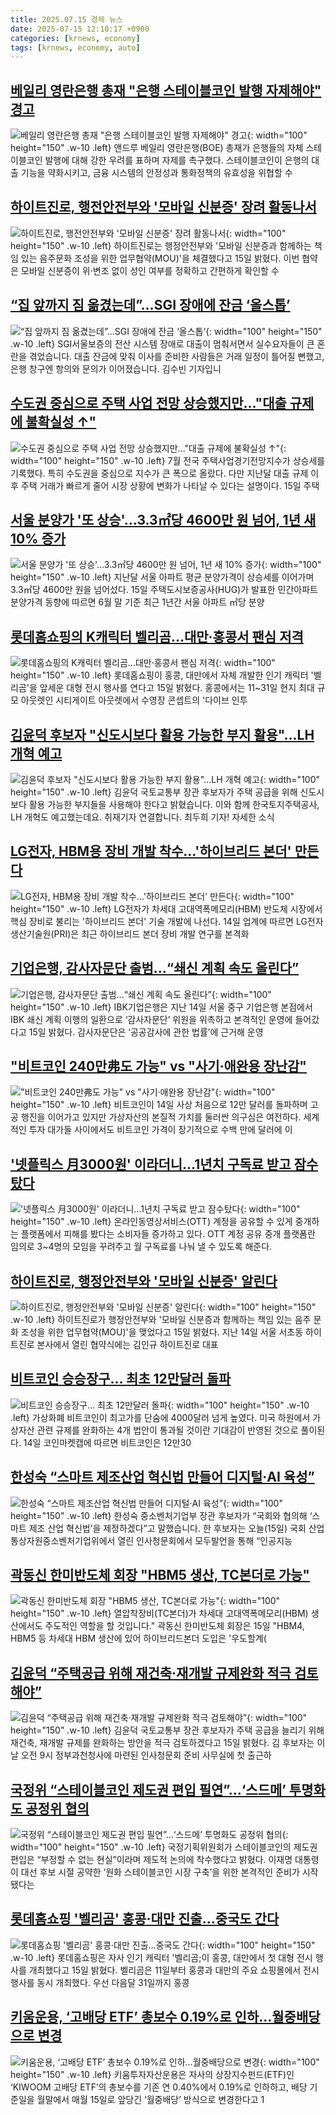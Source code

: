 ```yaml
---
title: 2025.07.15 경제 뉴스
date: 2025-07-15 12:10:17 +0900
categories: [krnews, economy]
tags: [krnews, economy, auto]
---
```

## [베일리 영란은행 총재 "은행 스테이블코인 발행 자제해야" 경고](https://n.news.naver.com/mnews/article/018/0006065975)

![베일리 영란은행 총재 "은행 스테이블코인 발행 자제해야" 경고](https://mimgnews.pstatic.net/image/origin/018/2025/07/15/6065975.jpg?type=nf220_150){: width="100" height="150" .w-10 .left}
앤드루 베일리 영란은행(BOE) 총재가 은행들의 자체 스테이블코인 발행에 대해 강한 우려를 표하며 자제를 촉구했다. 스테이블코인이 은행의 대출 기능을 약화시키고, 금융 시스템의 안정성과 통화정책의 유효성을 위협할 수

## [하이트진로, 행전안전부와 '모바일 신분증' 장려 활동나서](https://n.news.naver.com/mnews/article/031/0000948684)

![하이트진로, 행전안전부와 '모바일 신분증' 장려 활동나서](https://mimgnews.pstatic.net/image/origin/031/2025/07/15/948684.jpg?type=nf220_150){: width="100" height="150" .w-10 .left}
하이트진로는 행정안전부와 '모바일 신분증과 함께하는 책임 있는 음주문화 조성을 위한 업무협약(MOU)'을 체결했다고 15일 밝혔다. 이번 협약은 모바일 신분증이 위·변조 없이 성인 여부를 정확하고 간편하게 확인할 수

## [“집 앞까지 짐 옮겼는데”…SGI 장애에 잔금 ‘올스톱’](https://n.news.naver.com/mnews/article/422/0000759591)

![“집 앞까지 짐 옮겼는데”…SGI 장애에 잔금 ‘올스톱’](https://mimgnews.pstatic.net/image/origin/422/2025/07/14/759591.jpg?type=nf220_150){: width="100" height="150" .w-10 .left}
SGI서울보증의 전산 시스템 장애로 대출이 멈춰서면서 실수요자들이 큰 혼란을 겪었습니다. 대출 잔금에 맞춰 이사를 준비한 사람들은 거래 일정이 틀어질 뻔했고, 은행 창구엔 항의와 문의가 이어졌습니다. 김수빈 기자입니

## [수도권 중심으로 주택 사업 전망 상승했지만…"대출 규제에 불확실성 ↑"](https://n.news.naver.com/mnews/article/277/0005622636)

![수도권 중심으로 주택 사업 전망 상승했지만…"대출 규제에 불확실성 ↑"](https://mimgnews.pstatic.net/image/origin/277/2025/07/15/5622636.jpg?type=nf220_150){: width="100" height="150" .w-10 .left}
7월 전국 주택사업경기전망지수가 상승세를 기록했다. 특히 수도권을 중심으로 지수가 큰 폭으로 올랐다. 다만 지난달 대출 규제 이후 주택 거래가 빠르게 줄어 시장 상황에 변화가 나타날 수 있다는 설명이다. 15일 주택

## [서울 분양가 '또 상승'…3.3㎡당 4600만 원 넘어, 1년 새 10% 증가](https://n.news.naver.com/mnews/article/421/0008370035)

![서울 분양가 '또 상승'…3.3㎡당 4600만 원 넘어, 1년 새 10% 증가](https://mimgnews.pstatic.net/image/origin/421/2025/07/15/8370035.jpg?type=nf220_150){: width="100" height="150" .w-10 .left}
지난달 서울 아파트 평균 분양가격이 상승세를 이어가며 3.3㎡당 4600만 원을 넘어섰다. 15일 주택도시보증공사(HUG)가 발표한 민간아파트 분양가격 동향에 따르면 6월 말 기준 최근 1년간 서울 아파트 ㎡당 분양

## [롯데홈쇼핑의 K캐릭터 벨리곰…대만·홍콩서 팬심 저격](https://n.news.naver.com/mnews/article/469/0000875982)

![롯데홈쇼핑의 K캐릭터 벨리곰…대만·홍콩서 팬심 저격](https://mimgnews.pstatic.net/image/origin/469/2025/07/15/875982.jpg?type=nf220_150){: width="100" height="150" .w-10 .left}
롯데홈쇼핑이 홍콩, 대만에서 자체 개발한 인기 캐릭터 '벨리곰'을 앞세운 대형 전시 행사를 연다고 15일 밝혔다. 홍콩에서는 11~31일 현지 최대 규모 아웃렛인 시티게이트 아웃렛에서 수영장 콘셉트의 '다이브 인투

## [김윤덕 후보자 "신도시보다 활용 가능한 부지 활용"...LH 개혁 예고](https://n.news.naver.com/mnews/article/052/0002219121)

![김윤덕 후보자 "신도시보다 활용 가능한 부지 활용"...LH 개혁 예고](https://mimgnews.pstatic.net/image/origin/052/2025/07/15/2219121.jpg?type=nf220_150){: width="100" height="150" .w-10 .left}
김윤덕 국토교통부 장관 후보자가 주택 공급을 위해 신도시보다 활용 가능한 부지들을 사용해야 한다고 밝혔습니다. 이와 함께 한국토지주택공사, LH 개혁도 예고했는데요. 취재기자 연결합니다. 최두희 기자! 자세한 소식

## [LG전자, HBM용 장비 개발 착수…'하이브리드 본더' 만든다](https://n.news.naver.com/mnews/article/215/0001216163)

![LG전자, HBM용 장비 개발 착수…'하이브리드 본더' 만든다](https://mimgnews.pstatic.net/image/origin/215/2025/07/14/1216163.jpg?type=nf220_150){: width="100" height="150" .w-10 .left}
LG전자가 차세대 고대역폭메모리(HBM) 반도체 시장에서 핵심 장비로 불리는 '하이브리드 본더' 기술 개발에 나선다. 14일 업계에 따르면 LG전자 생산기술원(PRI)은 최근 하이브리드 본더 장비 개발 연구를 본격화

## [기업은행, 감사자문단 출범…“쇄신 계획 속도 올린다”](https://n.news.naver.com/mnews/article/029/0002968209)

![기업은행, 감사자문단 출범…“쇄신 계획 속도 올린다”](https://mimgnews.pstatic.net/image/origin/029/2025/07/15/2968209.jpg?type=nf220_150){: width="100" height="150" .w-10 .left}
IBK기업은행은 지난 14일 서울 중구 기업은행 본점에서 IBK 쇄신 계획 이행의 일환으로 ‘감사자문단’ 위원을 위촉하고 본격적인 운영에 들어갔다고 15일 밝혔다. 감사자문단은 ‘공공감사에 관한 법률’에 근거해 운영

## ["비트코인 240만弗도 가능" vs "사기·애완용 장난감"](https://n.news.naver.com/mnews/article/011/0004508987)

!["비트코인 240만弗도 가능" vs "사기·애완용 장난감"](https://mimgnews.pstatic.net/image/origin/011/2025/07/14/4508987.jpg?type=nf220_150){: width="100" height="150" .w-10 .left}
비트코인이 14일 사상 처음으로 12만 달러를 돌파하며 고공 행진을 이어가고 있지만 가상자산의 본질적 가치를 둘러싼 의구심은 여전하다. 세계적인 투자 대가들 사이에서도 비트코인 가격이 장기적으로 수백 만에 달러에 이

## ['넷플릭스 月3000원' 이라더니…1년치 구독료 받고 잠수탔다](https://n.news.naver.com/mnews/article/015/0005157970)

!['넷플릭스 月3000원' 이라더니…1년치 구독료 받고 잠수탔다](https://mimgnews.pstatic.net/image/origin/015/2025/07/15/5157970.jpg?type=nf220_150){: width="100" height="150" .w-10 .left}
온라인동영상서비스(OTT) 계정을 공유할 수 있게 중개하는 플랫폼에서 피해를 봤다는 소비자들 증가하고 있다. OTT 계정 공유 중개 플랫폼란 임의로 3~4명의 모임을 꾸려주고 월 구독료를 나눠 낼 수 있도록 해준다.

## [하이트진로, 행정안전부와 '모바일 신분증' 알린다](https://n.news.naver.com/mnews/article/008/0005221719)

![하이트진로, 행정안전부와 '모바일 신분증' 알린다](https://mimgnews.pstatic.net/image/origin/008/2025/07/15/5221719.jpg?type=nf220_150){: width="100" height="150" .w-10 .left}
하이트진로가 행정안전부와 '모바일 신분증과 함께하는 책임 있는 음주 문화 조성을 위한 업무협약(MOU)'을 맺었다고 15일 밝혔다. 지난 14일 서울 서초동 하이트진로 본사에서 열린 협약식에는 김인규 하이트진로 대표

## [비트코인 승승장구… 최초 12만달러 돌파](https://n.news.naver.com/mnews/article/029/0002968031)

![비트코인 승승장구… 최초 12만달러 돌파](https://mimgnews.pstatic.net/image/origin/029/2025/07/14/2968031.jpg?type=nf220_150){: width="100" height="150" .w-10 .left}
가상화폐 비트코인이 최고가를 단숨에 4000달러 넘게 높였다. 미국 하원에서 가상자산 관련 규제를 완화하는 4개 법안이 통과될 것이란 기대감이 반영된 것으로 풀이된다. 14일 코인마켓캡에 따르면 비트코인은 12만30

## [한성숙 “스마트 제조산업 혁신법 만들어 디지털·AI 육성”](https://n.news.naver.com/mnews/article/056/0011989410)

![한성숙 “스마트 제조산업 혁신법 만들어 디지털·AI 육성”](https://mimgnews.pstatic.net/image/origin/056/2025/07/15/11989410.jpg?type=nf220_150){: width="100" height="150" .w-10 .left}
한성숙 중소벤처기업부 장관 후보자가 “국회와 협의해 ‘스마트 제조 산업 혁신법’을 제정하겠다”고 말했습니다. 한 후보자는 오늘(15일) 국회 산업통상자원중소벤처기업위에서 열린 인사청문회에서 모두발언을 통해 “인공지능

## [곽동신 한미반도체 회장 "HBM5 생산, TC본더로 가능"](https://n.news.naver.com/mnews/article/014/0005377060)

![곽동신 한미반도체 회장 "HBM5 생산, TC본더로 가능"](https://mimgnews.pstatic.net/image/origin/014/2025/07/15/5377060.jpg?type=nf220_150){: width="100" height="150" .w-10 .left}
열압착장비(TC본더)가 차세대 고대역폭메모리(HBM) 생산에서도 주도적인 역할을 할 것입니다." 곽동신 한미반도체 회장은 15일 "HBM4, HBM5 등 차세대 HBM 생산에 있어 하이브리드본더 도입은 '우도할계(

## [김윤덕 “주택공급 위해 재건축·재개발 규제완화 적극 검토해야”](https://n.news.naver.com/mnews/article/020/0003648003)

![김윤덕 “주택공급 위해 재건축·재개발 규제완화 적극 검토해야”](https://mimgnews.pstatic.net/image/origin/020/2025/07/15/3648003.jpg?type=nf220_150){: width="100" height="150" .w-10 .left}
김윤덕 국토교통부 장관 후보자가 주택 공급을 늘리기 위해 재건축, 재개발 규제를 완화하는 방안을 적극 검토하겠다고 15일 밝혔다. 김 후보자는 이날 오전 9시 정부과천청사에 마련된 인사청문회 준비 사무실에 첫 출근하

## [국정위 “스테이블코인 제도권 편입 필연”…‘스드메’ 투명화도 공정위 협의](https://n.news.naver.com/mnews/article/005/0001789738)

![국정위 “스테이블코인 제도권 편입 필연”…‘스드메’ 투명화도 공정위 협의](https://mimgnews.pstatic.net/image/origin/005/2025/07/15/1789738.jpg?type=nf220_150){: width="100" height="150" .w-10 .left}
국정기획위원회가 스테이블코인의 제도권 편입은 “부정할 수 없는 현실”이라며 제도적 논의에 착수했다고 밝혔다. 이재명 대통령이 대선 후보 시절 공약한 ‘원화 스테이블코인 시장 구축’을 위한 본격적인 준비가 시작됐다는

## [롯데홈쇼핑 '벨리곰' 홍콩·대만 진출…중국도 간다](https://n.news.naver.com/mnews/article/215/0001216288)

![롯데홈쇼핑 '벨리곰' 홍콩·대만 진출…중국도 간다](https://mimgnews.pstatic.net/image/origin/215/2025/07/15/1216288.jpg?type=nf220_150){: width="100" height="150" .w-10 .left}
롯데홈쇼핑은 자사 인기 캐릭터 '벨리곰;이 홍콩, 대만에서 첫 대형 전시 행사를 개최했다고 15일 밝혔다. 벨리곰은 11일부터 홍콩과 대만의 주요 쇼핑몰에서 전시 행사를 동시 개최했다. 우선 다음달 31일까지 홍콩

## [키움운용, ‘고배당 ETF’ 총보수 0.19%로 인하…월중배당으로 변경](https://n.news.naver.com/mnews/article/029/0002968192)

![키움운용, ‘고배당 ETF’ 총보수 0.19%로 인하…월중배당으로 변경](https://mimgnews.pstatic.net/image/origin/029/2025/07/15/2968192.jpg?type=nf220_150){: width="100" height="150" .w-10 .left}
키움투자자산운용은 자사의 상장지수펀드(ETF)인 ‘KIWOOM 고배당 ETF’의 총보수를 기존 연 0.40%에서 0.19%로 인하하고, 배당 기준일을 월말에서 매월 15일로 앞당긴 ‘월중배당’ 방식으로 변경한다고 1

